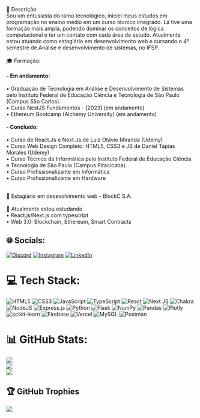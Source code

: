 💬 Descrição<br>Sou um entusiasta do ramo tecnológico, iniciei meus estudos em programação no ensino médio em um curso técnico integrado. Lá tive uma formação mais ampla, podendo dominar os conceitos de lógica computacional e ter um contato com cada área de estudo. Atualmente estou atuando como estagiário em desenvolvimento web e cursando o 4º semestre de Análise e desenvolvimento de sistemas, no IFSP.<br><br>🎓 Formação:
<br><br><b>- Em andamento:</b><br>
<br>• Graduação de Tecnologia em Análise e Desenvolvimento de Sistemas pelo Instituto Federal de Educação Ciência e Tecnologia de São Paulo (Campus São Carlos).
<br>• Curso NestJS Fundamentos - [2023] (em andamento)<br>• Ethereum Bootcamp (Alchemy University) (em andamento)
<br><br><b>- Concluído:</b><br>
<br>• Curso de React.Js e Next.Js de Luiz Otávio Miranda (Udemy)
<br>• Curso Web Design Completo: HTML5, CSS3 e JS de Daniel Tapias Morales (Udemy)
<br>• Curso Técnico de Informática pelo Instituto Federal de Educação Ciência e Tecnologia de São Paulo (Campus Piracicaba).
<br>• Curso Profissionalizante em Informática
<br>• Curso Profissionalizante em Hardware<br>

<br>💼  Estagiário em desevolvimento web - BlockC S.A.<br><br>🌱 Atualmente estou estudando<br>• React.js/Next.js com typescript<br>• Web 3.0: Blockchain, Ethereum, Smart Contracts

## 🌐 Socials:
[![Discord](https://img.shields.io/badge/Curr%C3%ADculo%20Lattes-CNPq-blue)](http://lattes.cnpq.br/7559580846676220) [![Instagram](https://img.shields.io/badge/Instagram-%23E4405F.svg?logo=Instagram&logoColor=white)](https://instagram.com/rrcasaque) [![LinkedIn](https://img.shields.io/badge/LinkedIn-%230077B5.svg?logo=linkedin&logoColor=white)](https://www.linkedin.com/in/rafael-rocha-casaque-529618203/) 

# 💻 Tech Stack:
![HTML5](https://img.shields.io/badge/html5-%23E34F26.svg?style=plastic&logo=html5&logoColor=white) ![CSS3](https://img.shields.io/badge/css3-%231572B6.svg?style=plastic&logo=css3&logoColor=white) ![JavaScript](https://img.shields.io/badge/javascript-%23323330.svg?style=plastic&logo=javascript&logoColor=%23F7DF1E) ![TypeScript](https://img.shields.io/badge/typescript-%23007ACC.svg?style=plastic&logo=typescript&logoColor=white) ![React](https://img.shields.io/badge/react-%2320232a.svg?style=plastic&logo=react&logoColor=%2361DAFB) ![Next JS](https://img.shields.io/badge/Next-black?style=plastic&logo=next.js&logoColor=white) ![Chakra](https://img.shields.io/badge/chakra-%234ED1C5.svg?style=plastic&logo=chakraui&logoColor=white) ![NodeJS](https://img.shields.io/badge/node.js-6DA55F?style=plastic&logo=node.js&logoColor=white) ![Express.js](https://img.shields.io/badge/express.js-%23404d59.svg?style=plastic&logo=express&logoColor=%2361DAFB) ![Python](https://img.shields.io/badge/python-3670A0?style=plastic&logo=python&logoColor=ffdd54) ![Flask](https://img.shields.io/badge/flask-%23000.svg?style=plastic&logo=flask&logoColor=white) ![NumPy](https://img.shields.io/badge/numpy-%23013243.svg?style=plastic&logo=numpy&logoColor=white) ![Pandas](https://img.shields.io/badge/pandas-%23150458.svg?style=plastic&logo=pandas&logoColor=white) ![Plotly](https://img.shields.io/badge/Plotly-%233F4F75.svg?style=plastic&logo=plotly&logoColor=white) ![scikit-learn](https://img.shields.io/badge/scikit--learn-%23F7931E.svg?style=plastic&logo=scikit-learn&logoColor=white) ![Firebase](https://img.shields.io/badge/firebase-%23039BE5.svg?style=plastic&logo=firebase) ![Vercel](https://img.shields.io/badge/vercel-%23000000.svg?style=plastic&logo=vercel&logoColor=white) ![MySQL](https://img.shields.io/badge/mysql-%2300f.svg?style=plastic&logo=mysql&logoColor=white) ![Postman](https://img.shields.io/badge/Postman-FF6C37?style=plastic&logo=postman&logoColor=white)
# 📊 GitHub Stats:
![](https://github-readme-stats.vercel.app/api?username=Rafael-Casaque&theme=react&hide_border=false&include_all_commits=true&count_private=true)<br/>
![](https://github-readme-streak-stats.herokuapp.com/?user=Rafael-Casaque&theme=react&hide_border=false)<br/>
![](https://github-readme-stats.vercel.app/api/top-langs/?username=Rafael-Casaque&theme=react&hide_border=false&include_all_commits=true&count_private=true&layout=compact)

## 🏆 GitHub Trophies
![](https://github-profile-trophy.vercel.app/?username=Rafael-Casaque&theme=discord&no-frame=false&no-bg=true&margin-w=4)
